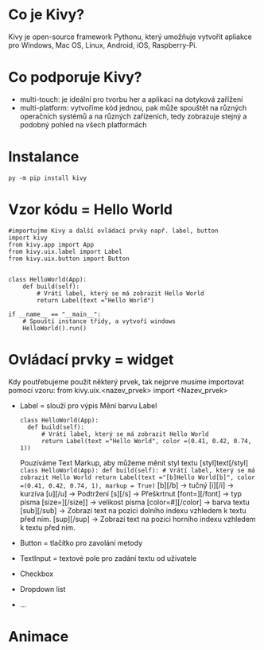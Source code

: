 # Co je Kivy?
Kivy je open-source framework Pythonu, který umožňuje vytvořit apliakce pro Windows, Mac OS, Linux, Android, iOS, Raspberry-Pi.

# Co podporuje Kivy?
- multi-touch: je ideální pro tvorbu her a aplikací na dotyková zařížení
- multi-platform: vytvoříme kód jednou, pak může spouštět na různých operačních systémů a na různých zařízeních, tedy zobrazuje stejný a podobný pohled na všech platformách

# Instalance
```
py -m pip install kivy
```

# Vzor kódu = Hello World
```
#importujme Kivy a další ovládací prvky např. label, button
import kivy
from kivy.app import App
from kivy.uix.label import Label
from kivy.uix.button import Button


class HelloWorld(App):
    def build(self):
        # Vrátí label, který se má zobrazit Hello World
        return Label(text ="Hello World")
    
if __name__ == "__main__":
    # Spouští instance třídy, a vytvoří windows
    HelloWorld().run()
```

# Ovládací prvky = widget 
Kdy poutřebujeme použít některý prvek, tak nejprve musíme importovat pomocí vzoru: 
from kivy.uix.<nazev_prvek> import <Nazev_prvek>

- Label = slouží pro výpis
  Mění barvu Label
  ```
  class HelloWorld(App):
    def build(self):
        # Vrátí label, který se má zobrazit Hello World
        return Label(text ="Hello World", color =(0.41, 0.42, 0.74, 1))
  ```
    Pouzíváme Text Markup, aby můžeme měnit styl textu
    [styl]text[/styl]
      ```
      class HelloWorld(App):
        def build(self):
            # Vrátí label, který se má zobrazit Hello World
            return Label(text ="[b]Hello World[b]", color =(0.41, 0.42, 0.74, 1), markup = True)
      ```
    [b][/b] -> tučný
    [i][/i] -> kurzíva
    [u][/u] -> Podtržení
    [s][/s] -> Přeškrtnut
    [font=][/font] ->  typ písma
    [size=][/size]] ->  velikost písma
    [color=#][/color] -> barva textu
    [sub][/sub] -> Zobrazí text na pozici dolního indexu vzhledem k textu před ním.
    [sup][/sup] -> Zobrazí text na pozici horního indexu vzhledem k textu před ním.
   
- Button = tlačítko pro zavolání metody
- TextInput = textové pole pro zadání textu od uživatele
- Checkbox
- Dropdown list
- ...
# Animace 

